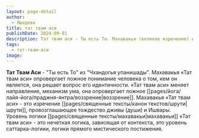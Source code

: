 ```yaml
---
layout: page-detail
author:
  - Яшодеви
title: тат твам аси
publishDate: 2024-09-01
description: Тат твам аси - Ты есть То. Махавакья (великое изречение) из Чхандогья-упанишады.
tags:
  - тат-твам-аси
image:
---
```

**Тат Твам Аси** - "Ты есть То" из "Чхандогья упанишады".
Махавакья «Тат твам аси» опровергает ложное понимание человека о том, кем он является, она решает вопрос его идентичности. «Тат твам аси» меняет направление, механизм ума, она опровергает ложное [[pages/йога/лайя-йога/праджня-янтра/воззрение|воззрение]]. Махавакья «Тат твам аси» - это изречение [[pages/священные тексты/канон текстов/шрути|шрути]], провозглашающее тождество дживы (души) и Ишвары. Уровень логики [[pages/священные тексты/махавакьи|махавакьи]] «Тат твам аси» - это нечеткая логика, зависящая от контекста, это уровень саттарка-логики, логики прямого мистического постижения.

